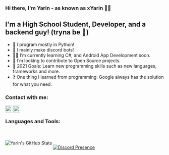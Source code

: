 ### Hi there, I'm Yarin - as known as xYarin 👋😊

## I'm a High School Student, Developer, and a backend guy! (tryna be 🤡)
- 🐍 I program mostly in Python!
- 🤖 I mainly make discord bots!
- 👨‍🎓 I’m currently learning C#, and Android App Development soon.
- 👯 I’m looking to contribute to Open Source projects.
- 🥅 2021 Goals: Learn new programming skills such as new languages, frameworks and more.
- ❓ One thing I learned from programming: Google always has the solution for what you need.




### Contact with me:

[<img align="left" alt="xYarin | YouTube" width="22px" src="https://cdn.jsdelivr.net/npm/simple-icons@v3/icons/youtube.svg" />][youtube]
[<img align="left" alt="xYarin | Discord" width="22px" src="https://cdn.jsdelivr.net/npm/simple-icons@3.4.1/icons/discord.svg" />][discord]


<br />

### Languages and Tools:



<br />
<br />





<img align="left" alt="Yarin's GitHub Stats" src="https://github-readme-stats.vercel.app/api?username=Yarin&show_icons=true&hide_border=true&count_private=true&hide=stars&theme=dark" />

[![Discord Presence](https://lanyard-profile-readme.vercel.app/api/213949213409673216)](https://discord.com/users/213949213409673216)

[discord]: https://discordapp.com/users/213949213409673216
[pygameProject]: https://github.com/xYarin/Snake-It
[DiscordBot]: https://github.com/xYarin/AntiRaid-bot
[VoiceRepo]: https://github.com/YD-Coding/voice-assistant
[youtube]: https://www.youtube.com/channel/UC8KABZymK8lm-txrzCamIfg


